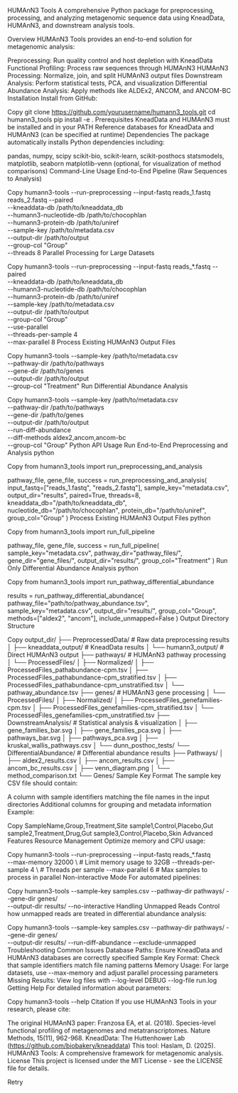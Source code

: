 HUMAnN3 Tools
A comprehensive Python package for preprocessing, processing, and analyzing metagenomic sequence data using KneadData, HUMAnN3, and downstream analysis tools.

Overview
HUMAnN3 Tools provides an end-to-end solution for metagenomic analysis:

Preprocessing: Run quality control and host depletion with KneadData
Functional Profiling: Process raw sequences through HUMAnN3
HUMAnN3 Processing: Normalize, join, and split HUMAnN3 output files
Downstream Analysis: Perform statistical tests, PCA, and visualization
Differential Abundance Analysis: Apply methods like ALDEx2, ANCOM, and ANCOM-BC
Installation
Install from GitHub:


Copy
git clone https://github.com/yourusername/humann3_tools.git
cd humann3_tools
pip install -e .
Prerequisites
KneadData and HUMAnN3 must be installed and in your PATH
Reference databases for KneadData and HUMAnN3 (can be specified at runtime)
Dependencies
The package automatically installs Python dependencies including:

pandas, numpy, scipy
scikit-bio, scikit-learn, scikit-posthocs
statsmodels, matplotlib, seaborn
matplotlib-venn (optional, for visualization of method comparisons)
Command-Line Usage
End-to-End Pipeline (Raw Sequences to Analysis)

Copy
humann3-tools --run-preprocessing --input-fastq reads_1.fastq reads_2.fastq --paired \
    --kneaddata-db /path/to/kneaddata_db \
    --humann3-nucleotide-db /path/to/chocophlan \
    --humann3-protein-db /path/to/uniref \
    --sample-key /path/to/metadata.csv \
    --output-dir /path/to/output \
    --group-col "Group" \
    --threads 8
Parallel Processing for Large Datasets

Copy
humann3-tools --run-preprocessing --input-fastq reads_*.fastq --paired \
    --kneaddata-db /path/to/kneaddata_db \
    --humann3-nucleotide-db /path/to/chocophlan \
    --humann3-protein-db /path/to/uniref \
    --sample-key /path/to/metadata.csv \
    --output-dir /path/to/output \
    --group-col "Group" \
    --use-parallel \
    --threads-per-sample 4 \
    --max-parallel 8
Process Existing HUMAnN3 Output Files

Copy
humann3-tools --sample-key /path/to/metadata.csv \
    --pathway-dir /path/to/pathways \
    --gene-dir /path/to/genes \
    --output-dir /path/to/output \
    --group-col "Treatment"
Run Differential Abundance Analysis

Copy
humann3-tools --sample-key /path/to/metadata.csv \
    --pathway-dir /path/to/pathways \
    --gene-dir /path/to/genes \
    --output-dir /path/to/output \
    --run-diff-abundance \
    --diff-methods aldex2,ancom,ancom-bc \
    --group-col "Group"
Python API Usage
Run End-to-End Preprocessing and Analysis
python

Copy
from humann3_tools import run_preprocessing_and_analysis

pathway_file, gene_file, success = run_preprocessing_and_analysis(
    input_fastq=["reads_1.fastq", "reads_2.fastq"],
    sample_key="metadata.csv",
    output_dir="results",
    paired=True,
    threads=8,
    kneaddata_db="/path/to/kneaddata_db",
    nucleotide_db="/path/to/chocophlan",
    protein_db="/path/to/uniref",
    group_col="Group"
)
Process Existing HUMAnN3 Output Files
python

Copy
from humann3_tools import run_full_pipeline

pathway_file, gene_file, success = run_full_pipeline(
    sample_key="metadata.csv",
    pathway_dir="pathway_files/",
    gene_dir="gene_files/",
    output_dir="results/",
    group_col="Treatment"
)
Run Only Differential Abundance Analysis
python

Copy
from humann3_tools import run_pathway_differential_abundance

results = run_pathway_differential_abundance(
    pathway_file="path/to/pathway_abundance.tsv",
    sample_key="metadata.csv",
    output_dir="results/",
    group_col="Group",
    methods=["aldex2", "ancom"],
    include_unmapped=False
)
Output Directory Structure

Copy
output_dir/
├── PreprocessedData/           # Raw data preprocessing results
│   ├── kneaddata_output/       # KneadData results
│   └── humann3_output/         # Direct HUMAnN3 output
├── pathways/                   # HUMAnN3 pathway processing
│   └── ProcessedFiles/
│       ├── Normalized/
│       ├── ProcessedFiles_pathabundance-cpm.tsv
│       ├── ProcessedFiles_pathabundance-cpm_stratified.tsv
│       ├── ProcessedFiles_pathabundance-cpm_unstratified.tsv
│       └── pathway_abundance.tsv
├── genes/                      # HUMAnN3 gene processing
│   └── ProcessedFiles/
│       ├── Normalized/
│       ├── ProcessedFiles_genefamilies-cpm.tsv
│       ├── ProcessedFiles_genefamilies-cpm_stratified.tsv
│       └── ProcessedFiles_genefamilies-cpm_unstratified.tsv
├── DownstreamAnalysis/         # Statistical analysis & visualization
│   ├── gene_families_bar.svg
│   ├── gene_families_pca.svg
│   ├── pathways_bar.svg
│   ├── pathways_pca.svg
│   ├── kruskal_wallis_pathways.csv
│   └── dunn_posthoc_tests/
└── DifferentialAbundance/      # Differential abundance results
    ├── Pathways/
    │   ├── aldex2_results.csv
    │   ├── ancom_results.csv
    │   ├── ancom_bc_results.csv
    │   ├── venn_diagram.png
    │   └── method_comparison.txt
    └── Genes/
Sample Key Format
The sample key CSV file should contain:

A column with sample identifiers matching the file names in the input directories
Additional columns for grouping and metadata information
Example:


Copy
SampleName,Group,Treatment,Site
sample1,Control,Placebo,Gut
sample2,Treatment,Drug,Gut
sample3,Control,Placebo,Skin
Advanced Features
Resource Management
Optimize memory and CPU usage:


Copy
humann3-tools --run-preprocessing --input-fastq reads_*.fastq \
    --max-memory 32000 \        # Limit memory usage to 32GB
    --threads-per-sample 4 \    # Threads per sample
    --max-parallel 6            # Max samples to process in parallel
Non-interactive Mode
For automated pipelines:


Copy
humann3-tools --sample-key samples.csv --pathway-dir pathways/ --gene-dir genes/ \
    --output-dir results/ --no-interactive
Handling Unmapped Reads
Control how unmapped reads are treated in differential abundance analysis:


Copy
humann3-tools --sample-key samples.csv --pathway-dir pathways/ --gene-dir genes/ \
    --output-dir results/ --run-diff-abundance --exclude-unmapped
Troubleshooting
Common Issues
Database Paths: Ensure KneadData and HUMAnN3 databases are correctly specified
Sample Key Format: Check that sample identifiers match file naming patterns
Memory Usage: For large datasets, use --max-memory and adjust parallel processing parameters
Missing Results: View log files with --log-level DEBUG --log-file run.log
Getting Help
For detailed information about parameters:


Copy
humann3-tools --help
Citation
If you use HUMAnN3 Tools in your research, please cite:

The original HUMAnN3 paper: Franzosa EA, et al. (2018). Species-level functional profiling of metagenomes and metatranscriptomes. Nature Methods, 15(11), 962-968.
KneadData: The Huttenhower Lab (https://github.com/biobakery/kneaddata)
This tool: Haslam, D. (2025). HUMAnN3 Tools: A comprehensive framework for metagenomic analysis.
License
This project is licensed under the MIT License - see the LICENSE file for details.




Retry

